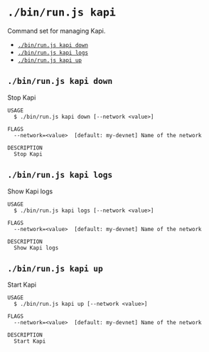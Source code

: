 `./bin/run.js kapi`
===================

Command set for managing Kapi.

* [`./bin/run.js kapi down`](#binrunjs-kapi-down)
* [`./bin/run.js kapi logs`](#binrunjs-kapi-logs)
* [`./bin/run.js kapi up`](#binrunjs-kapi-up)

## `./bin/run.js kapi down`

Stop Kapi

```
USAGE
  $ ./bin/run.js kapi down [--network <value>]

FLAGS
  --network=<value>  [default: my-devnet] Name of the network

DESCRIPTION
  Stop Kapi
```

## `./bin/run.js kapi logs`

Show Kapi logs

```
USAGE
  $ ./bin/run.js kapi logs [--network <value>]

FLAGS
  --network=<value>  [default: my-devnet] Name of the network

DESCRIPTION
  Show Kapi logs
```

## `./bin/run.js kapi up`

Start Kapi

```
USAGE
  $ ./bin/run.js kapi up [--network <value>]

FLAGS
  --network=<value>  [default: my-devnet] Name of the network

DESCRIPTION
  Start Kapi
```
